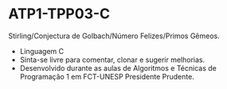 # ATP1-TPP03-C
 Stirling/Conjectura de Golbach/Número Felizes/Primos Gêmeos.
 
* Linguagem C
* Sinta-se livre para comentar, clonar e sugerir melhorias. 
* Desenvolvido durante as aulas de Algoritmos e Técnicas de Programação 1 em FCT-UNESP Presidente Prudente.
